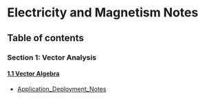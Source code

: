 # Electricity and Magnetism Notes

## Table of contents
### Section 1: Vector Analysis
#### [1.1 Vector Algebra](./VectorAlgebra)
- [Application_Deployment_Notes](./deployment.md)
